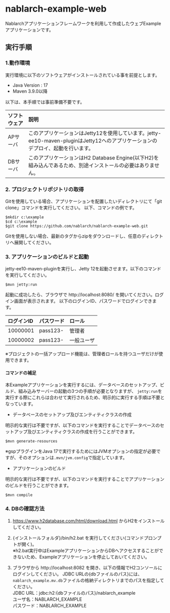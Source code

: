 nablarch-example-web
===========================

Nablarchアプリケーションフレームワークを利用して作成したウェブExampleアプリケーションです。

## 実行手順

### 1.動作環境
実行環境に以下のソフトウェアがインストールされている事を前提とします。
* Java Version : 17
* Maven 3.9.0以降

以下は、本手順では事前準備不要です。

|ソフトウェア|説明|
|:---|:---|
|APサーバ|このアプリケーションはJetty12を使用しています。jetty-ee10-maven-pluginはJetty12へのアプリケーションのデプロイ、起動を行います。|
|DBサーバ|このアプリケーションはH2 Database Engine(以下H2)を組み込んであるため、別途インストールの必要はありません。|

### 2. プロジェクトリポジトリの取得
Gitを使用している場合、アプリケーションを配置したいディレクトリにて「git clone」コマンドを実行してください。
以下、コマンドの例です。

    $mkdir c:\example
    $cd c:\example
    $git clone https://github.com/nablarch/nablarch-example-web.git

Gitを使用しない場合、最新のタグからzipをダウンロードし、任意のディレクトリへ展開してください。


### 3. アプリケーションのビルドと起動
jetty-ee10-maven-pluginを実行し、Jetty 12を起動させます。以下のコマンドを実行してください。

    $mvn jetty:run

起動に成功したら、ブラウザで http://localhost:8080/ を開いてください。ログイン画面が表示されます。
以下のログインID、パスワードでログインできます。

| ログインID | パスワード | ロール     |
|:-----------|:-----------|:-----------|
| 10000001   | pass123-   | 管理者     |
| 10000002   | pass123-   | 一般ユーザ |

※プロジェクトの一括アップロード機能は、管理者ロールを持つユーザだけが使用できます。

#### コマンドの補足
本Exampleアプリケーションを実行するには、データベースのセットアップ、ビルド、組み込みサーバーの起動の3つの手順が必要となりますが、
`jetty:run`を実行する際にこれらは合わせて実行されるため、明示的に実行する手順は不要となっています。

- データベースのセットアップ及びエンティティクラスの作成

明示的な実行は不要ですが、以下のコマンドを実行することでデータベースのセットアップ及びエンティティクラスの作成を行うことができます。


    $mvn generate-resources

※gspプラグインをJava 17で実行するためにはJVMオプションの指定が必要ですが、そのオプションは`.mvn/jvm.config`で指定しています。

- アプリケーションのビルド

明示的な実行は不要ですが、以下のコマンドを実行することでアプリケーションのビルドを行うことができます。


    $mvn compile

### 4. DBの確認方法

1. https://www.h2database.com/html/download.html からH2をインストールしてください。  


2. {インストールフォルダ}/bin/h2.bat を実行してください(コマンドプロンプトが開く)。  
  ※h2.bat実行中はExampleアプリケーションからDBへアクセスすることができないため、Exampleアプリケーションを停止しておいてください。

3. ブラウザから http://localhost:8082 を開き、以下の情報でH2コンソールにログインしてください。
   JDBC URLの{dbファイルのパス}には、`nablarch_example.mv.db`ファイルの格納ディレクトリまでのパスを指定してください。  
  JDBC URL：jdbc:h2:{dbファイルのパス}/nablarch_example  
  ユーザ名：NABLARCH_EXAMPLE  
  パスワード：NABLARCH_EXAMPLE
